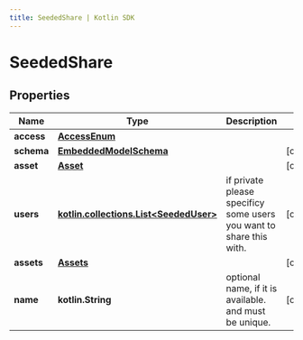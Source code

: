 ```yaml
---
title: SeededShare | Kotlin SDK
---
```




# SeededShare

## Properties
Name | Type | Description | Notes
------------ | ------------- | ------------- | -------------
**access** | [**AccessEnum**](AccessEnum) |  | 
**schema** | [**EmbeddedModelSchema**](EmbeddedModelSchema) |  |  [optional]
**asset** | [**Asset**](Asset) |  |  [optional]
**users** | [**kotlin.collections.List&lt;SeededUser&gt;**](SeededUser) | if private please specificy some users you want to share this with. |  [optional]
**assets** | [**Assets**](Assets) |  |  [optional]
**name** | **kotlin.String** | optional name, if it is available. and must be unique. |  [optional]





